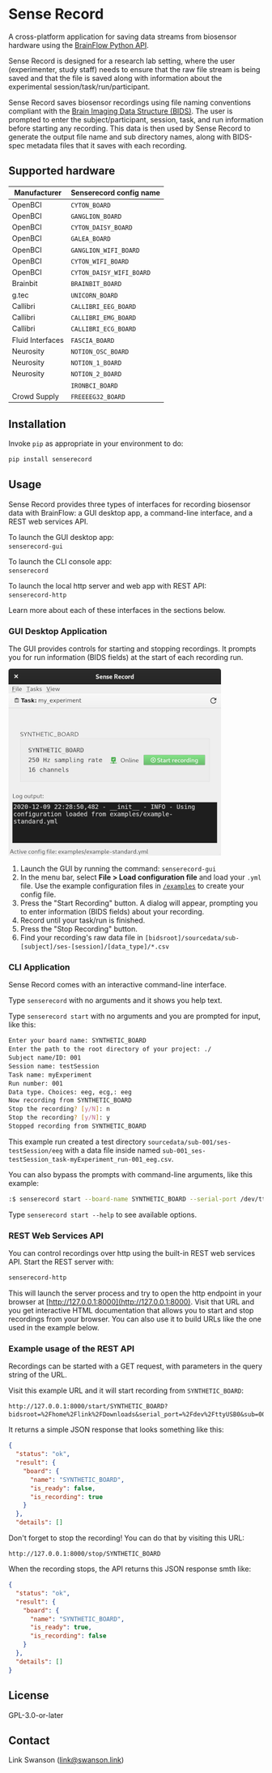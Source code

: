 # Sense Record

A cross-platform application for saving data streams from biosensor hardware using the [BrainFlow Python API](https://brainflow.readthedocs.io/en/stable/UserAPI.html#python-api-reference).

Sense Record is designed for a research lab setting, where the user (experimenter, study staff) needs to ensure that the raw file stream is being saved and that the file is saved along with information about the experimental session/task/run/participant.

Sense Record saves biosensor recordings using file naming conventions compliant with the [Brain Imaging Data Structure (BIDS)](https://bids-specification.readthedocs.io/en/stable/). The user is prompted to enter the subject/participant, session, task, and run information before starting any recording. This data is then used by Sense Record to generate the output file name and sub directory names, along with BIDS-spec metadata files that it saves with each recording.

## Supported hardware

| Manufacturer     | Senserecord config name  |
|------------------|--------------------------|
| OpenBCI          | `CYTON_BOARD`            |
| OpenBCI          | `GANGLION_BOARD`         |
| OpenBCI          | `CYTON_DAISY_BOARD`      |
| OpenBCI          | `GALEA_BOARD`            |
| OpenBCI          | `GANGLION_WIFI_BOARD`    |
| OpenBCI          | `CYTON_WIFI_BOARD`       |
| OpenBCI          | `CYTON_DAISY_WIFI_BOARD` |
| Brainbit         | `BRAINBIT_BOARD`         |
| g.tec            | `UNICORN_BOARD`          |
| Callibri         | `CALLIBRI_EEG_BOARD`     |
| Callibri         | `CALLIBRI_EMG_BOARD`     |
| Callibri         | `CALLIBRI_ECG_BOARD`     |
| Fluid Interfaces | `FASCIA_BOARD`           |
| Neurosity        | `NOTION_OSC_BOARD`       |
| Neurosity        | `NOTION_1_BOARD`         |
| Neurosity        | `NOTION_2_BOARD`         |
|                  | `IRONBCI_BOARD`          |
| Crowd Supply     | `FREEEEG32_BOARD`        |

## Installation

Invoke `pip` as appropriate in your environment to do:

```bash
pip install senserecord
```

## Usage

Sense Record provides three types of interfaces for recording biosensor data with BrainFlow: a GUI desktop app, a command-line interface, and a REST web services API.

To launch the GUI desktop app:  
`senserecord-gui`

To launch the CLI console app:  
`senserecord`

To launch the local http server and web app with REST API:  
`senserecord-http`

Learn more about each of these interfaces in the sections below.

### GUI Desktop Application

The GUI provides controls for starting and stopping recordings. It prompts you for run information (BIDS fields) at the start of each recording run.

![Screenshot](screenshot.png)

1. Launch the GUI by running the command: `senserecord-gui`
2. In the menu bar, select **File > Load configuration file** and load your `.yml` file. Use the example configuration files in [`/examples`](examples) to create your config file.
3. Press the "Start Recording" button. A dialog will appear, prompting you to enter information (BIDS fields) about your recording.
4. Record until your task/run is finished.
5. Press the "Stop Recording" button.
6. Find your recording's raw data file in `[bidsroot]/sourcedata/sub-[subject]/ses-[session]/[data_type]/*.csv`

### CLI Application

Sense Record comes with an interactive command-line interface.

Type `senserecord` with no arguments and it shows you help text.

Type `senserecord start` with no arguments and you are prompted for input, like this:

```bash
Enter your board name: SYNTHETIC_BOARD
Enter the path to the root directory of your project: ./
Subject name/ID: 001
Session name: testSession
Task name: myExperiment
Run number: 001
Data type. Choices: eeg, ecg,: eeg
Now recording from SYNTHETIC_BOARD
Stop the recording? [y/N]: n
Stop the recording? [y/N]: y
Stopped recording from SYNTHETIC_BOARD
```

This example run created a test directory `sourcedata/sub-001/ses-testSession/eeg` with a data file inside named `sub-001_ses-testSession_task-myExperiment_run-001_eeg.csv`.

You can also bypass the prompts with command-line arguments, like this example:

```bash
:$ senserecord start --board-name SYNTHETIC_BOARD --serial-port /dev/ttyUSB0 --bidsroot /home/myuser/my_experiment_dir --sub 001 --ses mySession --task myTask --run 001 --data-type eeg
```

Type `senserecord start --help` to see available options.

### REST Web Services API

You can control recordings over http using the built-in REST web services API. Start the REST server with:

```bash
senserecord-http
```

This will launch the server process and try to open the http endpoint in your browser at [http://127.0.0.1:8000](http://127.0.0.1:8000). Visit that URL and you get interactive HTML documentation that allows you to start and stop recordings from your browser. You can also use it to build URLs like the one used in the example below.

### Example usage of the REST API

Recordings can be started with a GET request, with parameters in the query string of the URL.

Visit this example URL and it will start recording from `SYNTHETIC_BOARD`:

```
http://127.0.0.1:8000/start/SYNTHETIC_BOARD?bidsroot=%2Fhome%2Flink%2FDownloads&serial_port=%2Fdev%2FttyUSB0&sub=001&ses=default&task=default&run=001&data_type=eeg&modality=eeg
```

It returns a simple JSON response that looks something like this:

```json
{
  "status": "ok",
  "result": {
    "board": {
      "name": "SYNTHETIC_BOARD",
      "is_ready": false,
      "is_recording": true
    }
  },
  "details": []
```

Don't forget to stop the recording! You can do that by visiting this URL:

```
http://127.0.0.1:8000/stop/SYNTHETIC_BOARD
```

When the recording stops, the API returns this JSON response smth like:

```json
{
  "status": "ok",
  "result": {
    "board": {
      "name": "SYNTHETIC_BOARD",
      "is_ready": true,
      "is_recording": false
    }
  },
  "details": []
}
```

## License

GPL-3.0-or-later

## Contact

Link Swanson (link@swanson.link)
